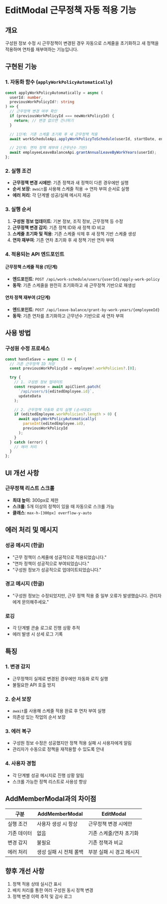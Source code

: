 # EditModal 근무정책 자동 적용 기능

## 개요

구성원 정보 수정 시 근무정책이 변경된 경우 자동으로 스케줄을 초기화하고 새 정책을 적용하며 연차를 재부여하는 기능입니다.

## 구현된 기능

### 1. 자동화 함수 (`applyWorkPolicyAutomatically`)

```typescript
const applyWorkPolicyAutomatically = async (
  userId: number,
  previousWorkPolicyId?: string
) => {
  // 근무정책 변경 여부 확인
  if (previousWorkPolicyId === newWorkPolicyId) {
    return; // 변경 없으면 건너뛰기
  }

  // 1단계: 기존 스케줄 초기화 후 새 근무정책 적용
  await workScheduleApi.applyWorkPolicyToSchedule(userId, startDate, endDate);

  // 2단계: 연차 정책 재부여 (근무년수 기반)
  await employeeLeaveBalanceApi.grantAnnualLeaveByWorkYears(userId);
};
```

### 2. 실행 조건

- **근무정책 변경 시에만**: 기존 정책과 새 정책이 다른 경우에만 실행
- **순서 보장**: `await`를 사용해 스케줄 적용 → 연차 부여 순서로 실행
- **에러 처리**: 각 단계별 성공/실패 메시지 제공

### 3. 실행 순서

1. **구성원 정보 업데이트**: 기본 정보, 조직 정보, 근무정책 등 수정
2. **근무정책 변경 감지**: 기존 정책 ID와 새 정책 ID 비교
3. **스케줄 초기화 및 적용**: 기존 스케줄 삭제 후 새 정책 기반 스케줄 생성
4. **연차 재부여**: 기존 연차 초기화 후 새 정책 기반 연차 부여

### 4. 적용되는 API 엔드포인트

#### 근무정책 스케줄 적용 (1단계)

- **엔드포인트**: `POST /api/work-schedule/users/{userId}/apply-work-policy`
- **동작**: 기존 스케줄을 완전히 초기화하고 새 근무정책 기반으로 재생성

#### 연차 정책 재부여 (2단계)

- **엔드포인트**: `POST /api/leave-balance/grant-by-work-years/{employeeId}`
- **동작**: 기존 연차를 초기화하고 근무년수 기반으로 새 연차 부여

## 사용 방법

### 구성원 수정 프로세스

```typescript
const handleSave = async () => {
  // 기존 근무정책 ID 저장
  const previousWorkPolicyId = employee?.workPolicies?.[0];

  try {
    // 1. 구성원 정보 업데이트
    const response = await apiClient.patch(
      `/api/users/${editedEmployee.id}`,
      updateData
    );

    // 2. 근무정책 자동화 로직 실행 (순서대로)
    if (editedEmployee.workPolicies?.length > 0) {
      await applyWorkPolicyAutomatically(
        parseInt(editedEmployee.id),
        previousWorkPolicyId
      );
    }
  } catch (error) {
    // 에러 처리
  }
};
```

## UI 개선 사항

### 근무정책 리스트 스크롤

- **최대 높이**: 300px로 제한
- **스크롤**: 5개 이상의 정책이 있을 때 자동으로 스크롤 가능
- **클래스**: `max-h-[300px] overflow-y-auto`


## 에러 처리 및 메시지

### 성공 메시지 (한글)

- "근무 정책이 스케줄에 성공적으로 적용되었습니다."
- "연차 정책이 성공적으로 부여되었습니다."
- "구성원 정보가 성공적으로 업데이트되었습니다."

### 경고 메시지 (한글)

- "구성원 정보는 수정되었지만, 근무 정책 적용 중 일부 오류가 발생했습니다. 관리자에게 문의해주세요."

### 로깅

- 각 단계별 콘솔 로그로 진행 상황 추적
- 에러 발생 시 상세 로그 기록

## 특징

### 1. 변경 감지

- 근무정책이 실제로 변경된 경우에만 자동화 로직 실행
- 불필요한 API 호출 방지

### 2. 순서 보장

- `await`를 사용해 스케줄 적용 완료 후 연차 부여 실행
- 의존성 있는 작업의 순서 보장

### 3. 에러 복구

- 구성원 정보 수정은 성공했지만 정책 적용 실패 시 사용자에게 알림
- 관리자가 수동으로 정책을 재적용할 수 있도록 안내

### 4. 사용자 경험

- 각 단계별 성공 메시지로 진행 상황 알림
- 스크롤 가능한 정책 리스트로 사용성 향상

## AddMemberModal과의 차이점

| 구분        | AddMemberModal         | EditModal                |
| ----------- | ---------------------- | ------------------------ |
| 실행 조건   | 사용자 생성 시 항상    | 근무정책 변경 시에만     |
| 기존 데이터 | 없음                   | 기존 스케줄/연차 초기화  |
| 변경 감지   | 불필요                 | 기존 정책과 비교         |
| 에러 처리   | 생성 실패 시 전체 롤백 | 부분 실패 시 경고 메시지 |

## 향후 개선 사항

1. 정책 적용 상태 실시간 표시
2. 배치 처리를 통한 여러 구성원 동시 정책 변경
3. 정책 변경 이력 추적 및 감사 로그

